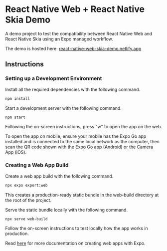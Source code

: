 # React Native Web + React Native Skia Demo

A demo project to test the compatibility between React Native Web and React Native Skia using an Expo managed workflow.

The demo is hosted here: [react-native-web-skia-demo.netlify.app](https://react-native-web-skia-demo.netlify.app/)

## Instructions

### Setting up a Development Environment

Install all the required dependencies with the following command.

```bash
npm install
```

Start a development server with the following command.

```bash
npm start
```

Following the on-screen instructions, press "w" to open the app on the web.

To open the app on mobile, ensure your mobile has the Expo Go app installed and is connected to the same local network as the computer, then scan the QR code shown with the Expo Go app (Android) or the Camera App (iOS).

### Creating a Web App Build

Create a web app build with the following command.

```bash
npx expo export:web
```

This creates a production-ready static bundle in the web-build directory at the root of the project.

Serve the static bundle locally with the following command.

```bash
npx serve web-build
```

Follow the on-screen instructions to test locally how the app works in production.

Read [here](https://docs.expo.dev/distribution/publishing-websites/) for more documentation on creating web apps with Expo.
